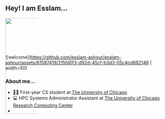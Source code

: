 ## Hey! I am Esslam...

<div id="header" align="center" style="width: 100; height:100;">
  <img src="https://media3.giphy.com/media/zOvBKUUEERdNm/giphy.gif?cid=ecf05e47zhj2ez14jnywrcaclcds0hmetbbeoqsu8v0qb0lk&ep=v1_gifs_search&rid=giphy.gif&ct=g" width="300"/>
</div>

![welcome](https://github.com/esslam-ashour/esslam-ashour/assets/61587419/215fd0f3-d92d-45cf-b3d3-05c4cd882146 | width=50)
### About me...
- 🧑‍🎓 First-year CS student at [The University of Chicago](https://www.uchicago.edu) 
- 💻 HPC Systems Administrator Assistant at [The University of Chicago Research Computing Center](https://rcc.uchicago.edu)
- 

